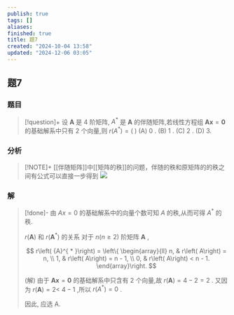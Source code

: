 ```yaml
---
publish: true
tags: []
aliases: 
finished: true
title: 题7
created: "2024-10-04 13:58"
updated: "2024-12-06 03:05"
---
```

## 题7
### 题目
> [!question]+
> 设 $\mathbf{A}$ 是 4 阶矩阵, ${A}^{ * }$ 是 $\mathbf{A}$ 的伴随矩阵,若线性方程组 $\mathbf{A}\mathbf{x} = \mathbf{0}$ 的基础解系中只有 2 个向量,则 $r\left( {A}^{ * }\right) = \left( \;\right)$
> (A) 0 . 
> (B) 1 . 
> (C) 2 . 
> (D) 3.
### 分析
> [!NOTE]+
> [[伴随矩阵]]中[[矩阵的秩]]的问题，伴随的秩和原矩阵的的秩之间有公式可以直接一步得到
> ![](https://img.hwenyi.live/202412061106469.webp)
### 解
> [!done]-
> 由 ${Ax} = 0$ 的基础解系中的向量个数可知 $A$ 的秩,从而可得 ${A}^{ * }$ 的秩.
> 
> $r\left( \mathbf{A}\right)$ 和 $r\left( {\mathbf{A}}^{ * }\right)$ 的关系 对于 $n\left( {n \geq 2}\right)$ 阶矩阵 $\mathbf{A}$ ,
> 
> $$
> r\left( {A}^{ * }\right) = \left\{ \begin{array}{ll} n, & r\left( A\right) = n, \\ 1, & r\left( A\right) = n - 1, \\ 0, & r\left( A\right) < n - 1. \end{array}\right.
> $$
> 
> (解) 由于 $\mathbf{A}\mathbf{x} = \mathbf{0}$ 的基础解系中只含有 2 个向量,故 $r\left( \mathbf{A}\right) = 4 - 2 = 2$ . 又因为 $r\left( \mathbf{A}\right) = 2 <$ $4 - 1$ ,所以 $r\left( {A}^{ * }\right) = 0$ .
> 
> 因此, 应选 A.